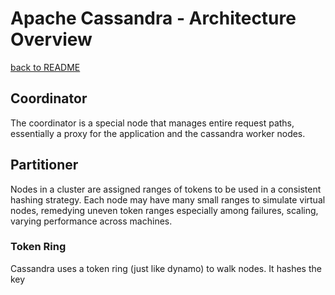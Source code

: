 # **Apache Cassandra** - Architecture Overview

[back to README](/README.md)

## Coordinator

The coordinator is a special node that manages entire request paths, essentially a proxy for the application and the cassandra worker nodes.

## Partitioner

Nodes in a cluster are assigned ranges of tokens to be used in a consistent hashing strategy. Each node may have many small ranges to simulate virtual nodes, remedying uneven token ranges especially among failures, scaling, varying performance across machines.

### Token Ring

Cassandra uses a token ring (just like dynamo) to walk nodes. It hashes the key